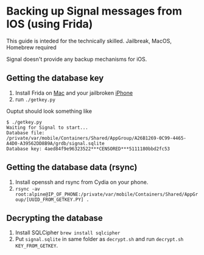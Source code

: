# Backing up Signal messages from IOS (using Frida)

This guide is inteded for the technically skilled.
Jailbreak, MacOS, Homebrew required

Signal doesn't provide any backup mechanisms for iOS.

## Getting the database key

1. Install Frida on [Mac](https://frida.re/docs/installation/) and your jailbroken [iPhone](https://frida.re/docs/ios/)
2. run `./getkey.py`

Ouptut should look something like

```text
$ ./getkey.py
Waiting for Signal to start...
Database file: /private/var/mobile/Containers/Shared/AppGroup/A26B1269-0C99-4465-A4D0-A39562DD8B9A/grdb/signal.sqlite
Database key: 4aed84f9e96323522***CENSORED***5111180bbd2fc53
```

## Getting the database data (rsync)

1. Install openssh and rsync from Cydia on your phone.
2. `rsync -av root:alpine@IP_OF_PHONE:/private/var/mobile/Containers/Shared/AppGroup/[UUID_FROM_GETKEY.PY] .`

## Decrypting the database

1. Install SQLCipher `brew install sqlcipher`
2. Put `signal.sqlite` in same folder as `decrypt.sh` and run `decrypt.sh KEY_FROM_GETKEY`.
